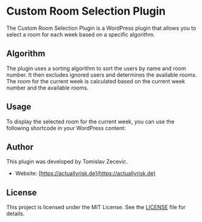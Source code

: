 # Custom Room Selection Plugin

The Custom Room Selection Plugin is a WordPress plugin that allows you to select a room for each week based on a specific algorithm.

## Algorithm

The plugin uses a sorting algorithm to sort the users by name and room number. It then excludes ignored users and determines the available rooms. The room for the current week is calculated based on the current week number and the available rooms.

## Usage

To display the selected room for the current week, you can use the following shortcode in your WordPress content:


## Author

This plugin was developed by Tomislav Zecevic.

- Website: [https://actuallyrisk.de](https://actuallyrisk.de)

## License

This project is licensed under the MIT License. See the [LICENSE](LICENSE) file for details.

